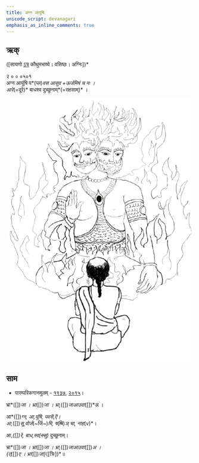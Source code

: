 ```yaml
---
title: अग्न आयूंषि
unicode_script: devanagari  
emphasis_as_inline_comments: true
---   
```


## ऋक्

([सायणो [ऽत्र](https://archive.org/details/SamaVedaSanhitaWithSayanabhashyaVolume2SatyavrataSamasrami1876bis_201803/page/n351) कौथुमभाष्ये। वसिष्ठः। अग्निः])*

२ ० ० ०५०१  
अग्न आयूंषि प*(प्ल)*वस आसुव +ऊर्जमिषं च नः ।  
आरे*(=दूरे)* बाधस्व दुच्छुनाम्*(=रक्षसाम्)*  ।

![](../images/agni-giving-abhaya-to-Rtvik-or-yajamAna.png)


## साम

- पारम्परिकगानमूलम् - [१९३७](https://archive.org/stream/sAmaveda-jaiminIya-paravastu-paramparA-docs/sAmaveda-paravastu-1937#page/n15/mode/1up), [२०१५](https://archive.org/stream/sAmaveda-jaiminIya-paravastu-paramparA-docs/UDAKA%20SAANTHI%20SAAMAANI#page/n2/mode/1up&sa=D&ust=1542425956390000)।
<div class="audioEmbed"  caption="रामानुजार्यः 1974 " src="https://archive
.org/download/jaiminIya-sAma-gAna-paravastu-tradition-rAmAnuja/agna-AyUMShi.mp3"></div>
<div class="audioEmbed"  caption="गोपालार्यः 2015  " src="https://archive
.org/download/jaiminIya-sAma-gAna-paravastu-tradition-gopAla-2015/agna-AyUMShi.mp3"></div>
<div class="audioEmbed"  caption="गोपाल-विश्वासयोर् अनुवचनम् 2018 1x" src="https://archive
.org/download/jaiminIya-sAma-gAna-paravastu-tradition-anuvachanam-gopAla-vishvAsa-2018/agna-AyUMShi.mp3"></div>
<div class="audioEmbed"  caption="गोपाल-विश्वासयोर् अनुवचनम् 2018 1.5x" src="https://archive
.org/download/jaiminIya-sAma-gAna-paravastu-tradition-anuvachanam-gopAla-vishvAsa-2018-150p-speed/agna-AyUMShi.mp3"></div>

भ्रा*([])*जा । भ्रा*([])*जा । भ्रा,*([])*जाआउवा*([])*अ ।  

आ*([])*ग्न, आ,यूंषि, पवसॆ,ऎ।  
आ,*([])*सू,वोर्ज*(~र्जि~)*मि, ष*(~~षि~~)*ञ् चा, नाह*(v)*।

आ,*([])*रे, बाध,स्व*(~~स्सु~~)* दुच्छूनाम्।

भ्रा*([])*जा । भ्रा*([])*जा । भ्रा,*([])*जाआउवा*([])*अ ।  
{ए*([])*ए । भ्रा*([])*जा}*([त्रिः])*॥
